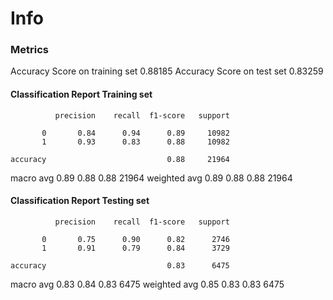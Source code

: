 # Info

### Metrics

Accuracy Score on training set 0.88185
Accuracy Score on test set 0.83259

#### Classification Report Training set


              precision    recall  f1-score   support

           0       0.84      0.94      0.89     10982
           1       0.93      0.83      0.88     10982

    accuracy                           0.88     21964
   macro avg       0.89      0.88      0.88     21964
weighted avg       0.89      0.88      0.88     21964


#### Classification Report Testing set


              precision    recall  f1-score   support

           0       0.75      0.90      0.82      2746
           1       0.91      0.79      0.84      3729

    accuracy                           0.83      6475
   macro avg       0.83      0.84      0.83      6475
weighted avg       0.85      0.83      0.83      6475

